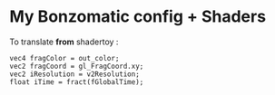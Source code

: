 # My Bonzomatic config + Shaders

To translate **from** shadertoy :  
```
vec4 fragColor = out_color;
vec2 fragCoord = gl_FragCoord.xy;
vec2 iResolution = v2Resolution;
float iTime = fract(fGlobalTime);
```
